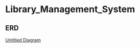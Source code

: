# Library_Management_System

## ERD 
[Untitled Diagram](<"https://github.com/user-attachments/assets/152599b4-50b5-48a3-b86b-002d3b087be4" /> )

